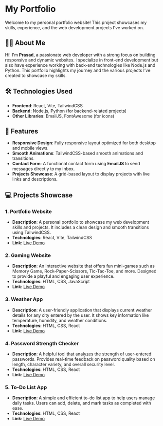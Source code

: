 # My Portfolio

Welcome to my personal portfolio website! This project showcases my skills, experience, and the web development projects I've worked on.

## 🧑‍💻 About Me

Hi! I'm **Prasad**, a passionate web developer with a strong focus on building responsive and dynamic websites. I specialize in front-end development but also have experience working with back-end technologies like Node.js and Python. This portfolio highlights my journey and the various projects I’ve created to showcase my skills.

## 🛠️ Technologies Used

- **Frontend**: React, Vite, TailwindCSS
- **Backend**: Node.js, Python (for backend-related projects)
- **Other Libraries**: EmailJS, FontAwesome (for icons)

## 🚀 Features

- **Responsive Design**: Fully responsive layout optimized for both desktop and mobile views.
- **Smooth Animations**: TailwindCSS-based smooth animations and transitions.
- **Contact Form**: A functional contact form using **EmailJS** to send messages directly to my inbox.
- **Projects Showcase**: A grid-based layout to display projects with live links and descriptions.

## 💻 Projects Showcase

### 1. **Portfolio Website**
   - **Description**: A personal portfolio to showcase my web development skills and projects. It includes a clean design and smooth transitions using TailwindCSS.
   - **Technologies**: React, Vite, TailwindCSS
   - **Link**: [Live Demo](https://princeprasad24.github.io/prasad-portfolio/)

### 2. **Gaming Website**
   - **Description**: An interactive website that offers fun mini-games such as Memory Game, Rock-Paper-Scissors, Tic-Tac-Toe, and more. Designed to provide a playful and engaging user experience.
   - **Technologies**: HTML, CSS, JavaScript
   - **Link**: [Live Demo](https://vdp-gaming-hub.netlify.app/)

### 3. **Weather App**
   - **Description**: A user-friendly application that displays current weather details for any city entered by the user. It shows key information like temperature, humidity, and weather conditions.
   - **Technologies**: HTML, CSS, React
   - **Link**: [Live Demo](https://vdp-weather-app.vercel.app/)

### 4. **Password Strength Checker**
   - **Description**: A helpful tool that analyzes the strength of user-entered passwords. Provides real-time feedback on password quality based on length, character variety, and overall security level.
   - **Technologies**: HTML, CSS, React
   - **Link**: [Live Demo](https://vdp-pwd-strength.vercel.app/)

### 5. **To-Do List App**
   - **Description**: A simple and efficient to-do list app to help users manage daily tasks. Users can add, delete, and mark tasks as completed with ease.
   - **Technologies**: HTML, CSS, React
   - **Link**: [Live Demo](https://vdp-todo-list.vercel.app/)

